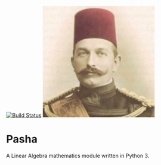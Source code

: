 [![Build Status](https://travis-ci.org/scotmatson/pasha.svg?branch=master)](https://travis-ci.org/scotmatson/pasha)
![A photograph of Huseyin Tevfik Pasha](assets/huseyin_tevfik_pasha.jpg)

# Pasha

A Linear Algebra mathematics module written in Python 3.
